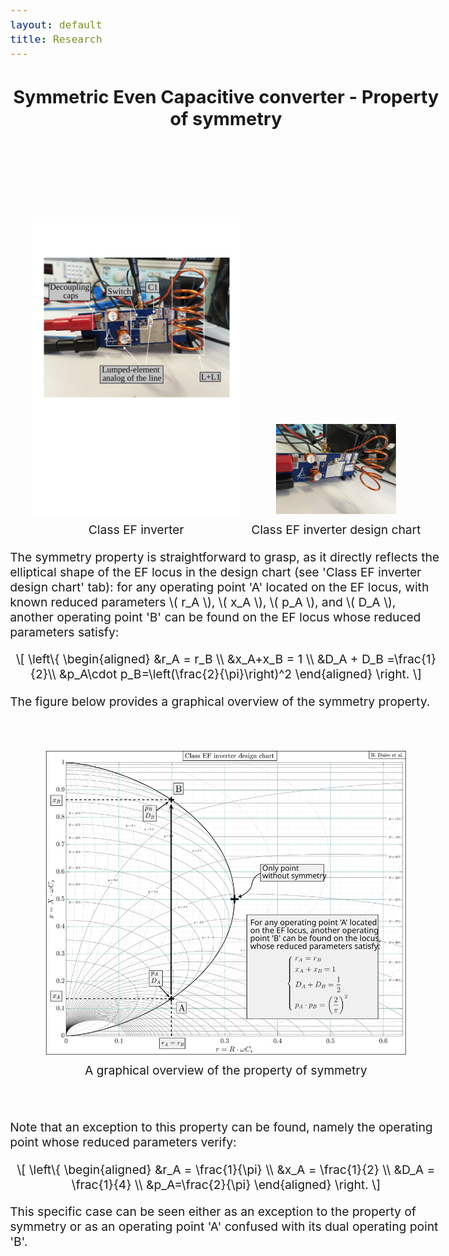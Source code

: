 ```yaml
---
layout: default
title: Research
---
```


<!-- Main title (Markdown or HTML possible) -->
<h2 style="text-align: center;">Symmetric Even Capacitive converter - Property of symmetry</h2>

<script src="https://polyfill.io/v3/polyfill.min.js?features=es6"></script>
<script id="MathJax-script" async
        src="https://cdn.jsdelivr.net/npm/mathjax@3/es5/tex-mml-chtml.js">
</script>

<style>
  body {
    font-size: 1.2rem; /* or 18px, or 120% */
  }
</style>

<br><br><br><br>

  <div style="display: flex; justify-content: center; align-items: flex-end; gap: 16px; margin: 20px 0;">
  <figure style="margin: 0; padding: 0; text-align: center;">
    <img src="/assets/img/picture/sym_1.svg" alt="v_ZCS" style="width: 35vw;">
    <figcaption style="margin-top: 8px;">Class EF inverter</figcaption>
  </figure>
  <figure style="margin: 0; padding: 0; text-align: center;">
    <img src="/assets/img/picture/sym_2.svg" alt="vs_is_ZCS" style="width: 20vw;">
    <figcaption style="margin-top: 8px;">Class EF inverter design chart</figcaption>
  </figure>
</div>


<p>The symmetry property is straightforward to grasp, as it directly reflects the elliptical shape of the EF locus in the design chart (see 'Class EF inverter design chart' tab): for any operating point 'A' located on the EF locus, with known reduced parameters \( r_A \), \( x_A \), \( p_A \), and \( D_A \), another operating point 'B' can be found on the EF locus whose reduced parameters satisfy:</p>
<p style="text-align: center;">
  \[
\left\{
\begin{aligned}
&r_A = r_B \\
&x_A+x_B = 1 \\
&D_A + D_B =\frac{1}{2}\\
&p_A\cdot p_B=\left(\frac{2}{\pi}\right)^2
\end{aligned}
\right.
\]
</p>
<p>The figure below provides a graphical overview of the symmetry property.</p>
<br><br>
<figure style="margin: 0; padding: 0; text-align: center;">
  <img src="/assets/img/SEC/symmetry_chart.svg" alt="SEC_symmetry_chart" style="width: 60vw; max-width: 100%; height: auto;">
  <figcaption style="margin-top: 8px;">A graphical overview of the property of symmetry</figcaption>
</figure>
<br><br>
<p>Note that an exception to this property can be found, namely the operating point whose reduced parameters verify:</p>
<p style="text-align: center;">
  \[
\left\{
\begin{aligned}
&r_A = \frac{1}{\pi} \\
&x_A = \frac{1}{2} \\
&D_A = \frac{1}{4} \\
&p_A=\frac{2}{\pi}
\end{aligned}
\right.
\]
</p>
<p>This specific case can be seen either as an exception to the property of symmetry or as an operating point 'A' confused with its dual operating point 'B'.</p>


<!-- ================================= -->
<!-- MATHJAX LOADING FOR MATH -->
<!-- (place in the layout if you want globally) -->
<!-- ================================= -->
<script type="text/javascript" id="MathJax-script" async
  src="https://cdn.jsdelivr.net/npm/mathjax@3/es5/tex-mml-chtml.js">
</script>
